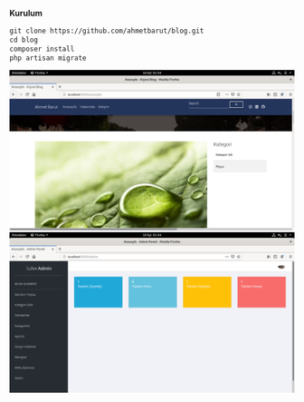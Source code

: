 **Kurulum**
```
git clone https://github.com/ahmetbarut/blog.git
cd blog 
composer install 
php artisan migrate
```
![](/blog.png)
![](/admin.png)
